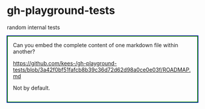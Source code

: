 # gh-playground-tests
 random internal tests

<style type "text/css">
  article {
    outline: 1px solid blue;
    border: 2px double green;
    padding: 1em;
  }
</style>

<article>
Can you embed the complete content of one markdown file within another?

https://github.com/kees-/gh-playground-tests/blob/3a42f0bf51fafcb8b39c36d72d62d98a0ce0e03f/ROADMAP.md

Not by default.
</article>
